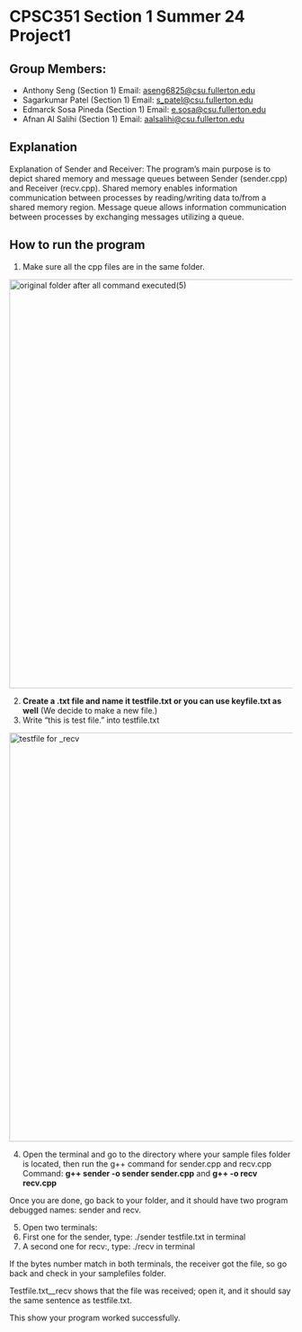 # CPSC351 Section 1 Summer 24 Project1
## Group Members:
- Anthony Seng (Section 1) Email: aseng6825@csu.fullerton.edu
- Sagarkumar Patel (Section 1) Email: s_patel@csu.fullerton.edu
- Edmarck Sosa Pineda (Section 1) Email: e.sosa@csu.fullerton.edu
- Afnan Al Salihi (Section 1) Email: aalsalihi@csu.fullerton.edu

## Explanation
Explanation of Sender and Receiver:
	The program’s main purpose is to depict shared memory and message queues between Sender (sender.cpp) and Receiver (recv.cpp). Shared memory enables information communication between processes by reading/writing data to/from a shared memory region. Message queue allows information communication between processes by exchanging messages utilizing a queue. 

 ## How to run the program

1. Make sure all the cpp files are in the same folder.
<img width="728" alt="original folder after all command executed(5)" src="https://github.com/aseng2/CPSC351-Project1/assets/98761137/54a758ea-0496-4be1-b2a7-c14fdff69fc1">


2. **Create a .txt file and name it testfile.txt or you can use keyfile.txt as well** (We decide to make a new file.)
3. Write “this is test file.” into testfile.txt
<img width="728" alt="testfile for _recv" src="https://github.com/aseng2/CPSC351-Project1/assets/98761137/3734f364-e191-4c08-9ff8-0a1829299a58">


4. Open the terminal and go to the directory where your sample files folder is located, then run the g++ command for sender.cpp and recv.cpp
Command: **g++ sender -o sender sender.cpp** and **g++ -o recv recv.cpp**



Once you are done, go back to your folder, and it should have two program debugged names: sender and recv.


5. Open two terminals:
6. First one for the sender, type: ./sender testfile.txt in terminal
7. A second one for recv:, type: ./recv in terminal 


If the bytes number match in both terminals, the receiver got the file, so go back and check in your samplefiles folder.


Testfile.txt__recv shows that the file was received; open it, and it should say the same sentence as testfile.txt.


This show your program worked successfully. 


